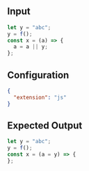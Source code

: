 
## Input
```javascript input
let y = "abc";
y = f();
const x = (a) => {
  a = a || y;
};
```

## Configuration
```json configuration
{
  "extension": "js"
}
```

## Expected Output
```javascript expected output
let y = "abc";
y = f();
const x = (a = y) => {
};
```
